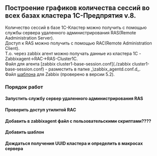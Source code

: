## Построение графиков количества сессий во всех базах кластера 1С-Предпрятия v.8.
Количество сессий в базе 1С-Кластер можно получить с помощью службы сервера удаленного администрирования RAS(Remote Aadministration Server).  
Доступ к RAS можно получить с помощью RAC(Remote Administration Client).  
Т.о. через zabbix агент можно получать данные из кластера 1С - Zabbixagent->RAC->RAS-Cluster1C.  
Файл для агента [zabbix cluster1-base-session.conf](./zabbix cluster1-base-session.conf) - разместить в папке _<FolderZabbixAgent>\zabbix_agentd.conf.d\_.  
Файл [шаблона](Zabbix-NumberOfSsessionsCluster1C.yaml) для Zabbix (проверено в версии 5.2).  

### Порядок работ
#### Запустить службу сервер удаленного администрирования RAS
#### Проверить доступ утилитой RAC
#### Добавить в zabbixagent файл с пользовательскими скриптами????
#### Добавить шаблон
#### Дождаться получения UUID кластера и определить в макросах сервера

  
